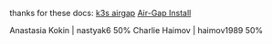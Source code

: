 thanks for these docs: 
[k3s airgap](https://gist.github.com/clemenko/e3a823732c23813b43ac18fef0b24498)
[Air-Gap Install](https://docs.k3s.io/installation/airgap)

Anastasia Kokin | nastyak6 50%
Charlie Haimov | haimov1989 50%
